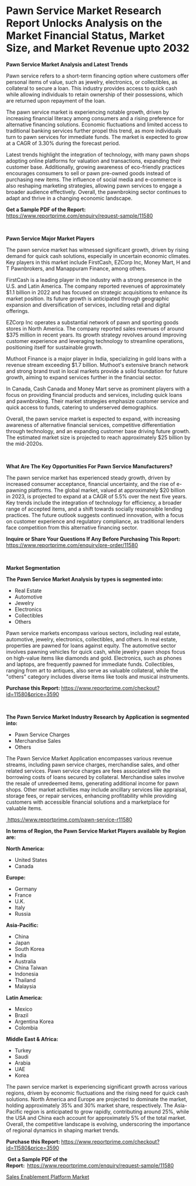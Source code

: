 <p><h1>Pawn Service Market Research Report Unlocks Analysis on the Market Financial Status, Market Size, and Market Revenue upto 2032</h1></p><p><strong>Pawn Service Market Analysis and Latest Trends</strong></p>
<p><p>Pawn service refers to a short-term financing option where customers offer personal items of value, such as jewelry, electronics, or collectibles, as collateral to secure a loan. This industry provides access to quick cash while allowing individuals to retain ownership of their possessions, which are returned upon repayment of the loan.</p><p>The pawn service market is experiencing notable growth, driven by increasing financial literacy among consumers and a rising preference for alternative financing solutions. Economic fluctuations and limited access to traditional banking services further propel this trend, as more individuals turn to pawn services for immediate funds. The market is expected to grow at a CAGR of 3.30% during the forecast period. </p><p>Latest trends highlight the integration of technology, with many pawn shops adopting online platforms for valuation and transactions, expanding their customer base. Additionally, growing awareness of eco-friendly practices encourages consumers to sell or pawn pre-owned goods instead of purchasing new items. The influence of social media and e-commerce is also reshaping marketing strategies, allowing pawn services to engage a broader audience effectively. Overall, the pawnbroking sector continues to adapt and thrive in a changing economic landscape.</p></p>
<p><strong>Get a Sample PDF of the Report:&nbsp;</strong> <a href="https://www.reportprime.com/enquiry/request-sample/11580?utm_campaign=2482&utm_medium=2&utm_source=Github&utm_content=ia&utm_term=21032025&utm_id=pawn-service">https://www.reportprime.com/enquiry/request-sample/11580</a></p>
<p>&nbsp;</p>
<p><strong>Pawn Service Major Market Players</strong></p>
<p><p>The pawn service market has witnessed significant growth, driven by rising demand for quick cash solutions, especially in uncertain economic climates. Key players in this market include FirstCash, EZCorp Inc, Money Mart, H and T Pawnbrokers, and Manappuram Finance, among others.</p><p>FirstCash is a leading player in the industry with a strong presence in the U.S. and Latin America. The company reported revenues of approximately $1.1 billion in 2022 and has focused on strategic acquisitions to enhance its market position. Its future growth is anticipated through geographic expansion and diversification of services, including retail and digital offerings.</p><p>EZCorp Inc operates a substantial network of pawn and sporting goods stores in North America. The company reported sales revenues of around $375 million in recent years. Its growth strategy revolves around improving customer experience and leveraging technology to streamline operations, positioning itself for sustainable growth.</p><p>Muthoot Finance is a major player in India, specializing in gold loans with a revenue stream exceeding $1.7 billion. Muthoot's extensive branch network and strong brand trust in local markets provide a solid foundation for future growth, aiming to expand services further in the financial sector.</p><p>In Canada, Cash Canada and Money Mart serve as prominent players with a focus on providing financial products and services, including quick loans and pawnbroking. Their market strategies emphasize customer service and quick access to funds, catering to underserved demographics.</p><p>Overall, the pawn service market is expected to expand, with increasing awareness of alternative financial services, competitive differentiation through technology, and an expanding customer base driving future growth. The estimated market size is projected to reach approximately $25 billion by the mid-2020s.</p></p>
<p>&nbsp;</p>
<p><strong>What Are The Key Opportunities For Pawn Service Manufacturers?</strong></p>
<p><p>The pawn service market has experienced steady growth, driven by increased consumer acceptance, financial uncertainty, and the rise of e-pawning platforms. The global market, valued at approximately $20 billion in 2023, is projected to expand at a CAGR of 5.5% over the next five years. Key trends include the integration of technology for efficiency, a broader range of accepted items, and a shift towards socially responsible lending practices. The future outlook suggests continued innovation, with a focus on customer experience and regulatory compliance, as traditional lenders face competition from this alternative financing sector.</p></p>
<p><strong>Inquire or Share Your Questions If Any Before Purchasing This Report:</strong> <a href="https://www.reportprime.com/enquiry/pre-order/11580?utm_campaign=2482&utm_medium=2&utm_source=Github&utm_content=ia&utm_term=21032025&utm_id=pawn-service">https://www.reportprime.com/enquiry/pre-order/11580</a></p>
<p>&nbsp;</p>
<p><strong>Market Segmentation</strong></p>
<p><strong>The Pawn Service Market Analysis by types is segmented into:</strong></p>
<p><ul><li>Real Estate</li><li>Automotive</li><li>Jewelry</li><li>Electronics</li><li>Collectibles</li><li>Others</li></ul></p>
<p><p>Pawn service markets encompass various sectors, including real estate, automotive, jewelry, electronics, collectibles, and others. In real estate, properties are pawned for loans against equity. The automotive sector involves pawning vehicles for quick cash, while jewelry pawn shops focus on high-value items like diamonds and gold. Electronics, such as phones and laptops, are frequently pawned for immediate funds. Collectibles, ranging from art to antiques, also serve as valuable collateral, while the "others" category includes diverse items like tools and musical instruments.</p></p>
<p><strong>Purchase this Report:&nbsp;</strong><a href="https://www.reportprime.com/checkout?id=11580&price=3590&utm_campaign=2482&utm_medium=2&utm_source=Github&utm_content=ia&utm_term=21032025&utm_id=pawn-service">https://www.reportprime.com/checkout?id=11580&price=3590</a></p>
<p>&nbsp;</p>
<p><strong>The Pawn Service Market Industry Research by Application is segmented into:</strong></p>
<p><ul><li>Pawn Service Charges</li><li>Merchandise Sales</li><li>Others</li></ul></p>
<p><p>The Pawn Service Market Application encompasses various revenue streams, including pawn service charges, merchandise sales, and other related services. Pawn service charges are fees associated with the borrowing costs of loans secured by collateral. Merchandise sales involve the resale of unredeemed items, generating additional income for pawn shops. Other market activities may include ancillary services like appraisal, storage fees, or repair services, enhancing profitability while providing customers with accessible financial solutions and a marketplace for valuable items.</p></p>
<p><a href="https://www.reportprime.com/pawn-service-r11580?utm_campaign=2482&utm_medium=2&utm_source=Github&utm_content=ia&utm_term=21032025&utm_id=pawn-service">&nbsp;https://www.reportprime.com/pawn-service-r11580</a></p>
<p><strong>In terms of Region, the Pawn Service Market Players available by Region are:</strong></p>
<p>
    <p> <strong> North America: </strong>
        <ul>
            <li>United States</li>
            <li>Canada</li>
        </ul>
        </p> 
    <p> <strong> Europe: </strong>
        <ul>
            <li>Germany</li>
            <li>France</li>
            <li>U.K.</li>
            <li>Italy</li>
            <li>Russia</li>
        </ul>
        </p> 
    <p> <strong> Asia-Pacific: </strong>
        <ul>
            <li>China</li>
            <li>Japan</li>
            <li>South Korea</li>
            <li>India</li>
            <li>Australia</li>
            <li>China Taiwan</li>
            <li>Indonesia</li>
            <li>Thailand</li>
            <li>Malaysia</li>
        </ul>
        </p> 
    <p> <strong> Latin America: </strong>
        <ul>
            <li>Mexico</li>
            <li>Brazil</li>
            <li>Argentina Korea</li>
            <li>Colombia</li>
        </ul>
        </p> 
    <p> <strong> Middle East & Africa: </strong>
        <ul>
            <li>Turkey</li>
            <li>Saudi</li>
            <li>Arabia</li>
            <li>UAE</li>
            <li>Korea</li>
        </ul>
    </p>
    </p>
<p><p>The pawn service market is experiencing significant growth across various regions, driven by economic fluctuations and the rising need for quick cash solutions. North America and Europe are projected to dominate the market, holding approximately 35% and 30% market share, respectively. The Asia-Pacific region is anticipated to grow rapidly, contributing around 25%, while the USA and China each account for approximately 5% of the total market. Overall, the competitive landscape is evolving, underscoring the importance of regional dynamics in shaping market trends.</p></p>
<p><strong>Purchase this Report: </strong><a href="https://www.reportprime.com/checkout?id=11580&price=3590&utm_campaign=2482&utm_medium=2&utm_source=Github&utm_content=ia&utm_term=21032025&utm_id=pawn-service">https://www.reportprime.com/checkout?id=11580&price=3590</a></p>
<p>&nbsp;<strong>Get a Sample PDF of the Report:&nbsp;&nbsp;</strong><a href="https://www.reportprime.com/enquiry/request-sample/11580?utm_campaign=2482&utm_medium=2&utm_source=Github&utm_content=ia&utm_term=21032025&utm_id=pawn-service">https://www.reportprime.com/enquiry/request-sample/11580</a></p>
<p><strong></strong></p>
<p><p><a href="https://github.com/hartsockdonnette82/Market-Research-Report-List-1/blob/main/sales-enablement-platform-market.md?utm_campaign=2482&utm_medium=2&utm_source=Github&utm_content=ia&utm_term=21032025&utm_id=pawn-service">Sales Enablement Platform Market</a></p></p>